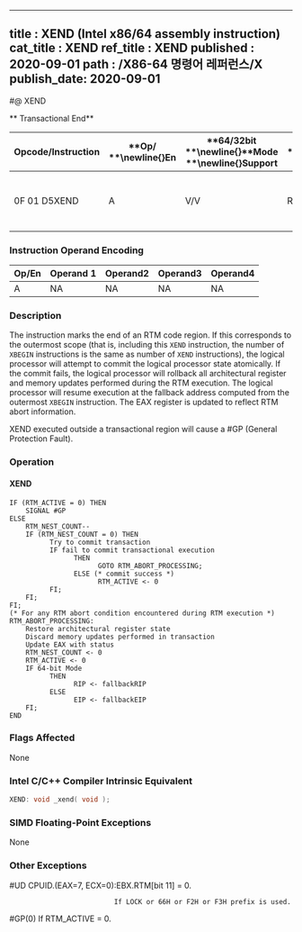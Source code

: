 ----------------------------
title : XEND (Intel x86/64 assembly instruction)
cat_title : XEND
ref_title : XEND
published : 2020-09-01
path : /X86-64 명령어 레퍼런스/X
publish_date: 2020-09-01
----------------------------
#@ XEND

** Transactional End**

|**Opcode/Instruction**|**Op/ **\newline{}**En**|**64/32bit **\newline{}**Mode **\newline{}**Support**|**CPUID **\newline{}**Feature **\newline{}**Flag**|**Description**|
|----------------------|------------------------|-----------------------------------------------------|--------------------------------------------------|---------------|
|0F 01 D5XEND|A|V/V|RTM|Specifies the end of an RTM code region.|
### Instruction Operand Encoding


|Op/En|Operand 1|Operand2|Operand3|Operand4|
|-----|---------|--------|--------|--------|
|A|NA|NA|NA|NA|
### Description


The instruction marks the end of an RTM code region. If this corresponds to the outermost scope (that is, including this `XEND` instruction, the number of `XBEGIN` instructions is the same as number of `XEND` instructions), the logical processor will attempt to commit the logical processor state atomically. If the commit fails, the logical processor will rollback all architectural register and memory updates performed during the RTM execution. The logical processor will resume execution at the fallback address computed from the outermost `XBEGIN` instruction. The EAX register is updated to reflect RTM abort information.

XEND executed outside a transactional region will cause a #GP (General Protection Fault). 


### Operation
#### XEND
```info-verb
IF (RTM_ACTIVE = 0) THEN
    SIGNAL #GP
ELSE
    RTM_NEST_COUNT--
    IF (RTM_NEST_COUNT = 0) THEN
          Try to commit transaction
          IF fail to commit transactional execution
                THEN
                      GOTO RTM_ABORT_PROCESSING;
                ELSE (* commit success *)
                      RTM_ACTIVE <- 0
          FI;
    FI;
FI;
(* For any RTM abort condition encountered during RTM execution *)
RTM_ABORT_PROCESSING:
    Restore architectural register state
    Discard memory updates performed in transaction
    Update EAX with status
    RTM_NEST_COUNT <- 0
    RTM_ACTIVE <- 0
    IF 64-bit Mode
          THEN
                RIP <- fallbackRIP
          ELSE
                EIP <- fallbackEIP
    FI;
END
```
### Flags Affected


None


### Intel C/C++ Compiler Intrinsic Equivalent

```cpp
XEND: void _xend( void );
```
### SIMD Floating-Point Exceptions


None

### Other Exceptions


#UD CPUID.(EAX=7, ECX=0):EBX.RTM[bit 11] = 0.

                              If LOCK or 66H or F2H or F3H prefix is used.

#GP(0) If RTM_ACTIVE = 0.


